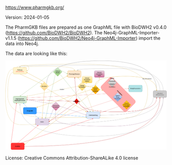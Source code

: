 https://www.pharmgkb.org/

Version: 2024-01-05

The PharmGKB files are prepared as one GraphML file with BioDWH2 v0.4.0 (https://github.com/BioDWH2/BioDWH2).
The Neo4j-GraphML-Importer-v1.1.5 (https://github.com/BioDWH2/Neo4j-GraphML-Importer) import the data into Neo4j.

The data are looking like this:

![er_diagram](https://github.com/ckoenigs/PharMeBINet/blob/master/import_into_Neo4j/PharmGKB/pharmGKB.png)

License:  Creative Commons Attribution-ShareALike 4.0 license
